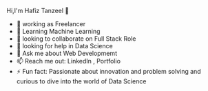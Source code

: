 Hi,I'm Hafiz Tanzeel 👋
- 🔭 working as Freelancer
- 🌱 Learning Machine Learning
- 👯 looking to collaborate on Full Stack Role
- 🤔 looking for help in Data Science
- 💬 Ask me about Web Developmemt
- 📫 Reach me out: LinkedIn , Portfolio
- ⚡ Fun fact: Passionate about innovation and problem solving and curious to dive into the world of Data Science

<!---
Hafiz-Tanzeel-Shamshad/Hafiz-Tanzeel-Shamshad is a ✨ special ✨ repository because its `README.md` (this file) appears on your GitHub profile.
You can click the Preview link to take a look at your changes.
--->
